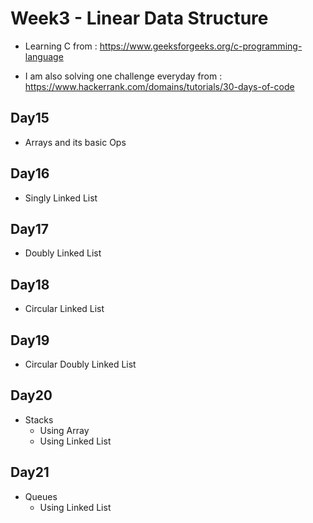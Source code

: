 # Week3 - Linear Data Structure

- Learning C from : https://www.geeksforgeeks.org/c-programming-language

- I am also solving one challenge everyday from : https://www.hackerrank.com/domains/tutorials/30-days-of-code

## Day15

- Arrays and its basic Ops

## Day16

- Singly Linked List

## Day17

- Doubly Linked List

## Day18

- Circular Linked List

## Day19

- Circular Doubly Linked List

## Day20

- Stacks
    - Using Array
    - Using Linked List

## Day21

- Queues 
    - Using Linked List
